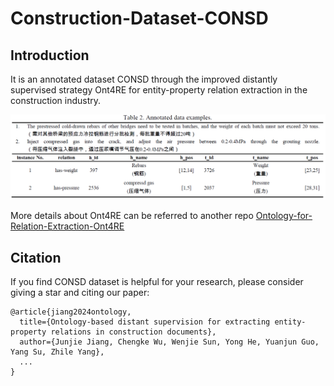 # Construction-Dataset-CONSD

## Introduction
It is an annotated dataset CONSD through the improved distantly supervised strategy Ont4RE for entity-property relation extraction in the construction industry.

![img.png](img/img.png)

More details about Ont4RE can be referred to another repo [Ontology-for-Relation-Extraction-Ont4RE](https://github.com/Construction-Material/Ontology-for-Relation-Extraction-Ont4RE-)

## Citation
If you find CONSD dataset is helpful for your research, please consider giving a star and citing our paper:

```
@article{jiang2024ontology,
  title={Ontology-based distant supervision for extracting entity-property relations in construction documents},
  author={Junjie Jiang, Chengke Wu, Wenjie Sun, Yong He, Yuanjun Guo, Yang Su, Zhile Yang},
  ...
}
```
